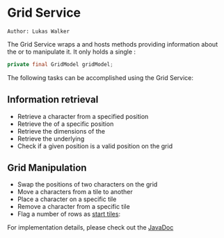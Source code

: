 # Grid Service

`Author: Lukas Walker`

The Grid Service wraps a [](GridModel.md) and hosts methods providing information about the [](GridModel.md) or to manipulate it.
It only holds a single [](GridModel.md):

````Java
private final GridModel gridModel;
````

The following tasks can be accomplished using the Grid Service:

## Information retrieval

- Retrieve a character from a specified position
- Retrieve the [](TileModel.md) of a specific position
- Retrieve the dimensions of the [](GridModel.md)
- Retrieve the underlying [](GridModel.md)
- Check if a given position is a valid position on the grid
    
## Grid Manipulation

- Swap the positions of two characters on the grid
- Move a characters from a tile to another
- Place a character on a specific tile
- Remove a character from a specific tile
- Flag a number of rows as [start tiles](GameScreen.md#initialisation-phase):

For implementation details, please check out the [JavaDoc](https://b-team-organisation.github.io/Fantasy-Chess/java-docs/common/com/bteam/common/models/GridService.html)